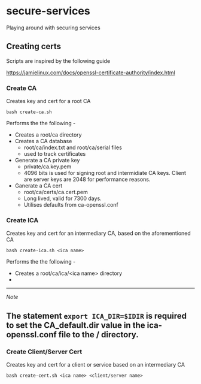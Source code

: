 # secure-services
Playing around with securing services

## Creating certs
Scripts are inspired by the following guide

https://jamielinux.com/docs/openssl-certificate-authority/index.html

### Create CA
Creates key and cert for a root CA
```
bash create-ca.sh
```
Performs the the following -
* Creates a root/ca directory
* Creates a CA database
    * root/ca/index.txt and root/ca/serial files
    * used to track certificates
* Generate a CA private key
    * private/ca.key.pem
    * 4096 bits is used for signing root and intermidiate CA keys. Client are server keys are 2048 for performance reasons.
* Ganerate a CA cert
    * root/ca/certs/ca.cert.pem 
    * Long lived, valid for 7300 days.
    * Utilises defaults from ca-openssl.conf

### Create ICA
Creates key and cert for an intermediary CA, based on the aforementioned CA
```
bash create-ica.sh <ica name>
```
Performs the the following -
* Creates a root/ca/ica/\<ica name> directory
* 
---
*Note*

The statement ```export ICA_DIR=$IDIR``` is required to set the CA_default.dir value in the ica-openssl.conf file to the /<ica name> directory.
---

### Create Client/Server Cert
Creates key and cert for a client or service based on an intermediary CA
```
bash create-cert.sh <ica name> <client/server name>
```
